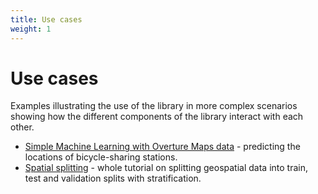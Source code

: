 ```yaml
---
title: Use cases
weight: 1
---
```


# Use cases

Examples illustrating the use of the library in more complex scenarios showing how the different components of the library interact with each other.

- [Simple Machine Learning with Overture Maps data](simple_machine_learning_with_overture_maps_data.ipynb) - predicting the locations of bicycle-sharing stations.
- [Spatial splitting](spatial_splitting.ipynb) - whole tutorial on splitting geospatial data into train, test and validation splits with stratification.
